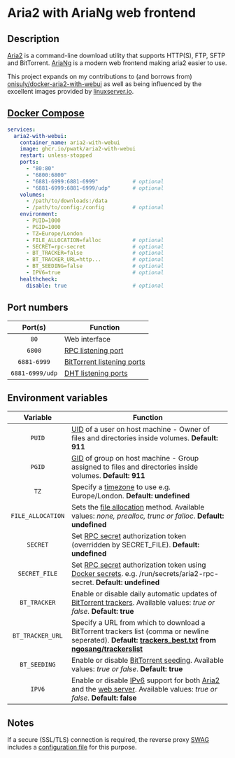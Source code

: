 # Aria2 with AriaNg web frontend

## Description

[Aria2](https://github.com/aria2/aria2) is a command-line download utility that supports HTTP(S), FTP, SFTP and BitTorrent. [AriaNg](https://github.com/mayswind/AriaNg) is a modern web frontend making aria2 easier to use.

This project expands on my contributions to (and borrows from) [onisuly/docker-aria2-with-webui](https://github.com/onisuly/docker-aria2-with-webui) as well as being influenced by the excellent images provided by [linuxserver.io](https://www.linuxserver.io/).

## [Docker Compose](https://docs.docker.com/compose/compose-file/)

```yaml
services:
  aria2-with-webui:
    container_name: aria2-with-webui
    image: ghcr.io/pwatk/aria2-with-webui
    restart: unless-stopped
    ports:
      - "80:80"
      - "6800:6800"
      - "6881-6999:6881-6999"           # optional
      - "6881-6999:6881-6999/udp"       # optional
    volumes:
      - /path/to/downloads:/data
      - /path/to/config:/config         # optional
    environment:
      - PUID=1000
      - PGID=1000
      - TZ=Europe/London
      - FILE_ALLOCATION=falloc          # optional
      - SECRET=rpc-secret               # optional
      - BT_TRACKER=false                # optional
      - BT_TRACKER_URL=http...          # optional
      - BT_SEEDING=false                # optional
      - IPV6=true                       # optional
    healthcheck:
      disable: true                     # optional
```

## Port numbers

| Port(s) | Function |
| :----: | --- |
| `80` | Web interface |
| `6800` | [RPC listening port](https://aria2.github.io/manual/en/html/aria2c.html#cmdoption-rpc-listen-port) |
| `6881-6999` | [BitTorrent listening ports](https://aria2.github.io/manual/en/html/aria2c.html#cmdoption-listen-port) |
| `6881-6999/udp` | [DHT listening ports](https://aria2.github.io/manual/en/html/aria2c.html#cmdoption-dht-listen-port) |

## Environment variables

| Variable | Function |
| :----: | --- |
| `PUID` | [UID](https://en.wikipedia.org/wiki/Passwd "A user identifier, often abbreviated to user ID or UID") of a user on host machine - Owner of files and directories inside volumes. **Default: 911** |
| `PGID` | [GID](https://en.wikipedia.org/wiki/Group_identifier "A group identifier, often abbreviated to GID") of group on host machine - Group assigned to files and directories inside volumes. **Default: 911** |
| `TZ` | Specify a [timezone](https://en.wikipedia.org/wiki/List_of_tz_database_time_zones) to use e.g. Europe/London. **Default: undefined** |
| `FILE_ALLOCATION` | Sets the [file allocation](https://aria2.github.io/manual/en/html/aria2c.html#cmdoption-file-allocation "--file-allocation=<METHOD>") method. Available values: *none, prealloc, trunc or falloc*. **Default: undefined** |
| `SECRET` | Set [RPC secret](https://aria2.github.io/manual/en/html/aria2c.html#cmdoption-rpc-secret "--rpc-secret=<TOKEN>") authorization token (overridden by SECRET_FILE). **Default: undefined** |
| `SECRET_FILE` | Set [RPC secret](https://aria2.github.io/manual/en/html/aria2c.html#cmdoption-rpc-secret "--rpc-secret=<TOKEN>") authorization token using [Docker secrets](https://docs.docker.com/compose/compose-file/#secrets). e.g. /run/secrets/aria2-rpc-secret. **Default: undefined** |
| `BT_TRACKER` | Enable or disable daily automatic updates of [BitTorrent trackers](https://aria2.github.io/manual/en/html/aria2c.html#cmdoption-bt-tracker "--bt-tracker=<URI>[,...]"). Available values: *true or false*. **Default: true** |
| `BT_TRACKER_URL` | Specify a URL from which to download a BitTorrent trackers list (comma or newline seperated). **Default: [trackers_best.txt](https://raw.githubusercontent.com/ngosang/trackerslist/master/trackers_best.txt) from [ngosang/trackerslist](https://github.com/ngosang/trackerslist)**
| `BT_SEEDING` | Enable or disable [BitTorrent seeding](https://aria2.github.io/manual/en/html/aria2c.html#cmdoption-seed-time "--seed-time=0"). Available values: *true or false*. **Default: true** |
| `IPV6` | Enable or disable [IPv6](https://en.wikipedia.org/wiki/IPv6) support for both [Aria2](https://aria2.github.io/manual/en/html/aria2c.html#cmdoption-disable-ipv6) and the [web server](https://wiki.alpinelinux.org/wiki/Darkhttpd#man_darkhttpd). Available values: *true or false*. **Default: false** |

## Notes
If a secure (SSL/TLS) connection is required, the reverse proxy [SWAG](https://github.com/linuxserver/docker-swag) includes a [configuration file](https://github.com/linuxserver/reverse-proxy-confs) for this purpose.